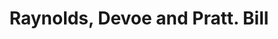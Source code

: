 ---
doi: 10.7916/D8FN2J91
date_other: '1858'
date_other_textual: '1858'
form: printed ephemera
genre:
- Invoices
name:
- Raynolds, Devoe and Pratt
object_in_context_url: https://biggert.cul.columbia.edu/items/view/ave_biggert_01102
subject_hierarchical_geographic:
- New York, New York, United States
subject_name:
- Raynolds, Devoe and Pratt
title: Raynolds, Devoe and Pratt. Bill
sort_title: Raynolds, Devoe and Pratt. Bill
call_number: ave_biggert_01102
coordinates:
- 40.71277777777778,-74.00583333333333
pid: ave_biggert_01102
identifiers: ave_biggert_01102
permalink: /biggert/ave_biggert_01102/
layout: iiif-image-page
---